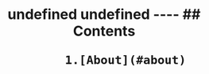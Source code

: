 <h1 align = "center"undefined </h1>
            undefined
            undefined
        ----
          ## Contents
          
          1.[About](#about)

